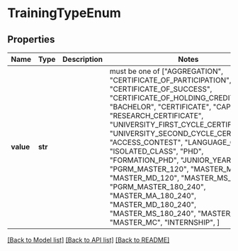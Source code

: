 # TrainingTypeEnum


## Properties
Name | Type | Description | Notes
------------ | ------------- | ------------- | -------------
**value** | **str** |  |  must be one of ["AGGREGATION", "CERTIFICATE_OF_PARTICIPATION", "CERTIFICATE_OF_SUCCESS", "CERTIFICATE_OF_HOLDING_CREDITS", "BACHELOR", "CERTIFICATE", "CAPAES", "RESEARCH_CERTIFICATE", "UNIVERSITY_FIRST_CYCLE_CERTIFICATE", "UNIVERSITY_SECOND_CYCLE_CERTIFICATE", "ACCESS_CONTEST", "LANGUAGE_CLASS", "ISOLATED_CLASS", "PHD", "FORMATION_PHD", "JUNIOR_YEAR", "PGRM_MASTER_120", "MASTER_MA_120", "MASTER_MD_120", "MASTER_MS_120", "PGRM_MASTER_180_240", "MASTER_MA_180_240", "MASTER_MD_180_240", "MASTER_MS_180_240", "MASTER_M1", "MASTER_MC", "INTERNSHIP", ]

[[Back to Model list]](../README.md#documentation-for-models) [[Back to API list]](../README.md#documentation-for-api-endpoints) [[Back to README]](../README.md)


